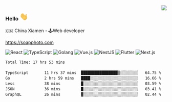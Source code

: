 <img align="right" src="https://github-readme-stats.vercel.app/api?username=yiiu&show_icons=false&bg_color=30,e96443,904e95&title_color=fff&text_color=fff" />

### Hello <img src="https://raw.githubusercontent.com/ABSphreak/ABSphreak/master/gifs/Hi.gif" width="26px" />
 
🇨🇳 China Xiamen・🕹Web developer

https://soapphoto.com

<p align="left"><img src="https://cdn.svgporn.com/logos/react.svg" alt="React" width="32" height="32"/> <img src="https://cdn.svgporn.com/logos/typescript-icon.svg" alt="TypeScript" width="32" height="32"/> <img src="https://cdn.svgporn.com/logos/gopher.svg" alt="Golang" width="32" height="32"/> <img src="https://cdn.svgporn.com/logos/vue.svg" alt="Vue.js" width="32" height="32"/> <img src="https://cdn.svgporn.com/logos/nestjs.svg" alt="NestJS" width="32" height="32"/> <img src="https://cdn.svgporn.com/logos/flutter.svg" alt="Flutter" width="32" height="32"/> <img src="https://cdn.svgporn.com/logos/nextjs-icon.svg" alt="Next.js" width="32" height="32"/></p>


<!--START_SECTION:waka-->

```txt
Total Time: 17 hrs 53 mins

TypeScript       11 hrs 37 mins  ████████████████▒░░░░░░░░   64.75 %
Go               2 hrs 59 mins   ████░░░░░░░░░░░░░░░░░░░░░   16.66 %
Less             38 mins         █░░░░░░░░░░░░░░░░░░░░░░░░   03.59 %
JSON             36 mins         █░░░░░░░░░░░░░░░░░░░░░░░░   03.41 %
GraphQL          26 mins         ▓░░░░░░░░░░░░░░░░░░░░░░░░   02.44 %
```

<!--END_SECTION:waka-->
